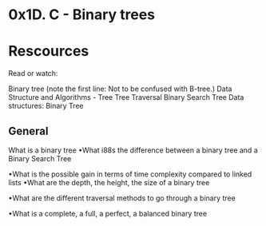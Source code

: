 <!DOCTYPE html>
<html>
    <head>
    <title>0x1D. C - Binary trees</title>
    </head>
    <body>
    <h1>0x1D. C - Binary trees</h1>
    <p>
    <h1>Rescources</h1>
    <p>Read or watch:

Binary tree (note the first line: Not to be confused with B-tree.)
Data Structure and Algorithms - Tree
Tree Traversal
Binary Search Tree
Data structures: Binary Tree</p>
    <h2>General</h2>
    <p>What is a binary tree
•What i88s the difference between a binary tree and a Binary Search Tree

•What is the possible gain in terms of time complexity compared to linked lists
•What are the depth, the height, the size of a binary tree

•What are the different traversal methods to go through a binary tree

•What is a complete, a full, a perfect, a balanced binary tree</p>
</body>
</html>
